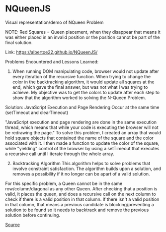 # NQueenJS
Visual representation/demo of NQueen Problem 

NOTE: Red Squares = Queen placement, when they disappear that means it was either placed in an invalid position or the position cannot be part of the final solution.

Link:   https://albertoe22.github.io/NQueenJS/

Problems Encountered and Lessons Learned: 
1. When running DOM manipulating code, browser would not update after every iteration of the recursive function.
When trying to change the color in the backtracking algorithm, it would update all squares at the end, which gave the final answer, but was not what I was
trying to achieve. My objective was to get the colors to update after each step to show that the algorithm worked to solving the N-Queen Problem.

Solution: JavaScript Execution and Page Rendering Occur at the same time
(setTimeout and clearTimeout)

"JavaScript execution and page rendering are done in the same execution thread, which means that while your code is executing the browser will not be redrawing the page."
To solve this problem, I created an array that would hold square objects that contained the name of the square and the color associated with it. I then made a function
to update the color of the square, while "yielding" control of the browser by using a setTimeout that executes a recursive call until I iterate through the whole array.


2. Backtracking Algorithm
This algorithm helps to solve problems that involve constraint satisfaction. The algorithm builds upon a solution, and removes a possibility if it no longer can be apart
of a valid solution.

For this specific problem, a Queen cannot be in the same row/column/diagonal as any other Queen. After checking that a position is valid, it places the queen, and does a recursive call on the next column to check if there is a valid position in that column. If there isn't a valid position in that column, that means a previous candidate is blocking/preventing a solution to be found so it needs to backtrack and remove the previous solution before continuing.


[Source](https://stackoverflow.com/questions/8110905/javascript-a-loop-with-innerhtml-is-not-updating-during-loop-execution)
